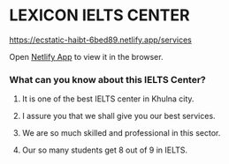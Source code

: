 # LEXICON IELTS CENTER

https://ecstatic-haibt-6bed89.netlify.app/services

Open [Netlify App](https://ecstatic-haibt-6bed89.netlify.app/services) to view it in the browser.



### What can you know about this IELTS Center?

1. It is one of the best IELTS center in Khulna city.

2. I assure you that we shall give you our best services.

3. We are so much skilled and professional in this sector.

4. Our so many students get 8 out of 9 in IELTS.

